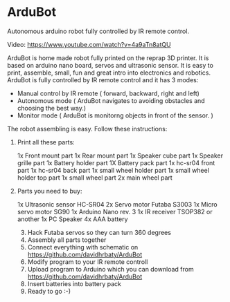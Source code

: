 ArduBot
=======

Autonomous arduino robot fully controlled by IR remote control.

Video: https://www.youtube.com/watch?v=4a9aTn8atQU

ArduBot is home made robot fully printed on the reprap 3D printer. It is based on arduino nano board, servos and ultrasonic sensor. It is easy to print, assemble, small, fun and great intro into electronics and robotics.
ArduBot is fully controlled by IR remote control and it has 3 modes:
- Manual control by IR remote ( forward, backward, right and left)
- Autonomous mode ( ArduBot navigates to avoiding obstacles and choosing the best way.)
- Monitor mode ( ArduBot is monitorng objects in front of the sensor. )


The robot assembling is easy. Follow these instructions:
1) Print all these parts:

	1x Front mount part
	1x Rear mount part
	1x Speaker cube part
	1x Speaker grille part
	1x Battery holder part
	1X Battery pack part
	1x hc-sr04 front part
	1x hc-sr04 back part
	1x small wheel holder part
	1x small wheel holder top part
	1x small wheel part
	2x main wheel part

2) Parts you need to buy:

	1x Ultrasonic sensor HC-SR04
	2x Servo motor Futaba S3003
	1x Micro servo motor SG90
	1x Arduino Nano rev. 3
	1x IR receiver TSOP382 or another
	1x PC Speaker
	4x AAA battery

	3) Hack Futaba servos so they can turn 360 degrees
	4) Assembly all parts together
	5) Connect everything with schematic on https://github.com/davidhrbaty/ArduBot
	6) Modify program to your IR remote controll
	7) Upload program to Arduino which you can download from https://github.com/davidhrbaty/ArduBot
	8) Insert batteries into battery pack
	9) Ready to go :-)


